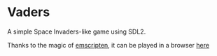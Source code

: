 # Vaders

A simple Space Invaders-like game using SDL2.

Thanks to the magic of [emscripten](https://emscripten.org/), it can be played in a browser [here](https://bsutherland.github.io/vaders)
